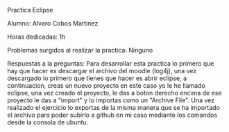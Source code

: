 Practica Eclipse

Alumno:
Alvaro Cobos Martinez

Horas dedicadas:
1h

Problemas surgidos al realizar la practica:
Ninguno

Respuestas a la preguntas:
Para desarrollar esta practica lo primero que hay que hacer es descargar el archivo del moodle (log4j),
una vez descargado lo primero que tienes que hacer es abrir eclipse, a continuacion, creas un nuevo proyecto en este caso
yo le he llamado eclipse, una vez creado el proyecto, le das a boton derecho encima de ese proyecto le das a "import" y 
lo importas como un "Archive File". Una vez realizado el ejercicio lo exportas de la misma manera que se ha importado 
el archivo para poder subirlo a github en mi caso mediante los comandos desde la consola de ubuntu.
